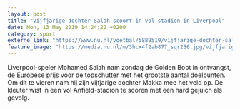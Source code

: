 ```yaml
---
layout: post
title: "Vijfjarige dochter Salah scoort in vol stadion in Liverpool"
date: Mon, 13 May 2019 14:24:22 +0200
category: sport
externe_link: "https://www.nu.nl/voetbal/5889519/vijfjarige-dochter-salah-scoort-in-vol-stadion-in-liverpool.html"
feature_image: "https://media.nu.nl/m/3hcx4f2ab877_sqr256.jpg/vijfjarige-dochter-salah-scoort-in-vol-stadion-in-liverpool.jpg"
---
```


Liverpool-speler Mohamed Salah nam zondag de Golden Boot in ontvangst, de Europese prijs voor de topschutter met het grootste aantal doelpunten. Om dit te vieren nam hij zijn vijfjarige dochter Makka mee het veld op. De kleuter wist in een vol Anfield-stadion te scoren met een hard gejuich als gevolg.
